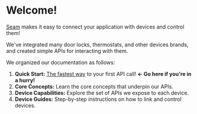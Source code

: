 # Welcome!

[Seam](https://getseam.com) makes it easy to connect your application with devices and control them!

We've integrated many door locks, thermostats, and other devices brands, and created simple APIs for interacting with them. 

We organized our documentation as follows:

1. **Quick Start:** [The fastest way]() to your first API call! **<- Go here if you're in a hurry!**
2. **Core Concepts:** Learn the core concepts that underpin our APIs.
3. **Device Capabilities:** Explore the set of APIs we expose to each device.
4. **Device Guides:** Step-by-step instructions on how to link and control devices.
